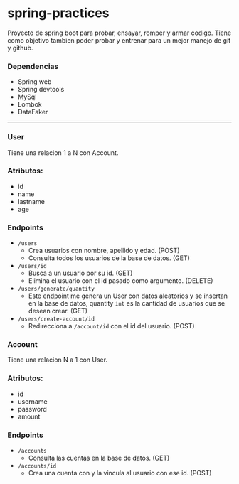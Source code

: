# spring-practices
Proyecto de spring boot para probar, ensayar, romper y armar codigo.
Tiene como objetivo tambien poder probar y entrenar para un mejor manejo de git y github.

### Dependencias
- Spring web
- Spring devtools
- MySql
- Lombok
- DataFaker

---
### User
Tiene una relacion 1 a N con Account.

### Atributos:
- id
- name
- lastname
- age

### Endpoints

  - `/users`
    - Crea usuarios con nombre, apellido y edad. (POST)
    - Consulta todos los usuarios de la base de datos. (GET)
  - `/users/id`
    - Busca a un usuario por su id. (GET)
    - Elimina el usuario con el id pasado como argumento. (DELETE)
  - `/users/generate/quantity`
    - Este endpoint me genera un User con datos aleatorios y se insertan en la base de datos, quantity `int` es la cantidad de usuarios que se desean crear. (GET) 
  - `/users/create-account/id`
    - Redirecciona a `/account/id` con el id del usuario. (POST)     
  
### Account
Tiene una relacion N a 1 con User.

### Atributos:
- id
- username
- password
- amount
### Endpoints

  - `/accounts`
    - Consulta las cuentas en la base de datos. (GET)
  - `/accounts/id`
    - Crea una cuenta con y la vincula al usuario con ese id. (POST)  